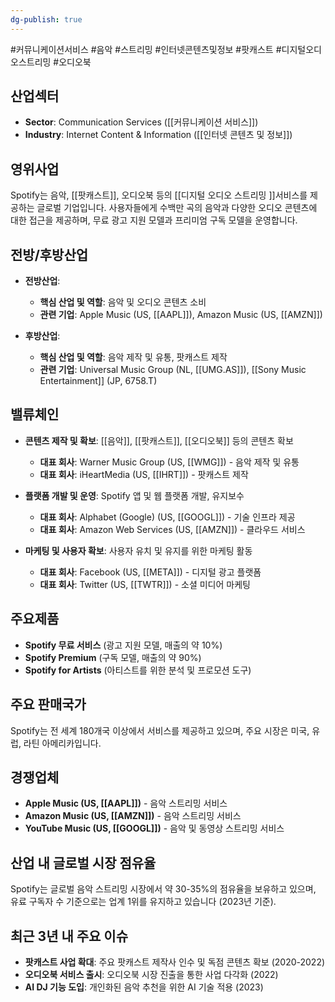 ```yaml
---
dg-publish: true
---
```

#커뮤니케이션서비스 #음악 #스트리밍  #인터넷콘텐츠및정보 #팟캐스트 #디지털오디오스트리밍 #오디오북


## 산업섹터

- **Sector**: Communication Services ([[커뮤니케이션 서비스]])
- **Industry**: Internet Content & Information ([[인터넷 콘텐츠 및 정보]])

## 영위사업

Spotify는 음악, [[팟캐스트]], 오디오북 등의 [[디지털 오디오 스트리밍 ]]서비스를 제공하는 글로벌 기업입니다. 사용자들에게 수백만 곡의 음악과 다양한 오디오 콘텐츠에 대한 접근을 제공하며, 무료 광고 지원 모델과 프리미엄 구독 모델을 운영합니다.

## 전방/후방산업

- **전방산업**:
    
    - **핵심 산업 및 역할**: 음악 및 오디오 콘텐츠 소비
    - **관련 기업**: Apple Music (US, [[AAPL]]), Amazon Music (US, [[AMZN]])
    
- **후방산업**:
    
    - **핵심 산업 및 역할**: 음악 제작 및 유통, 팟캐스트 제작
    - **관련 기업**: Universal Music Group (NL, [[UMG.AS]]), [[Sony Music Entertainment]] (JP, 6758.T)
    

## 밸류체인

- **콘텐츠 제작 및 확보**: [[음악]], [[팟캐스트]], [[오디오북]] 등의 콘텐츠 확보
    
    - **대표 회사**: Warner Music Group (US, [[WMG]]) - 음악 제작 및 유통
    - **대표 회사**: iHeartMedia (US, [[IHRT]]) - 팟캐스트 제작
    
- **플랫폼 개발 및 운영**: Spotify 앱 및 웹 플랫폼 개발, 유지보수
    
    - **대표 회사**: Alphabet (Google) (US, [[GOOGL]]) - 기술 인프라 제공
    - **대표 회사**: Amazon Web Services (US, [[AMZN]]) - 클라우드 서비스
    
- **마케팅 및 사용자 확보**: 사용자 유치 및 유지를 위한 마케팅 활동
    
    - **대표 회사**: Facebook (US, [[META]]) - 디지털 광고 플랫폼
    - **대표 회사**: Twitter (US, [[TWTR]]) - 소셜 미디어 마케팅
    

## 주요제품

- **Spotify 무료 서비스** (광고 지원 모델, 매출의 약 10%)
- **Spotify Premium** (구독 모델, 매출의 약 90%)
- **Spotify for Artists** (아티스트를 위한 분석 및 프로모션 도구)

## 주요 판매국가

Spotify는 전 세계 180개국 이상에서 서비스를 제공하고 있으며, 주요 시장은 미국, 유럽, 라틴 아메리카입니다.

## 경쟁업체

- **Apple Music (US, [[AAPL]])** - 음악 스트리밍 서비스
- **Amazon Music (US, [[AMZN]])** - 음악 스트리밍 서비스
- **YouTube Music (US, [[GOOGL]])** - 음악 및 동영상 스트리밍 서비스

## 산업 내 글로벌 시장 점유율

Spotify는 글로벌 음악 스트리밍 시장에서 약 30-35%의 점유율을 보유하고 있으며, 유료 구독자 수 기준으로는 업계 1위를 유지하고 있습니다 (2023년 기준).

## 최근 3년 내 주요 이슈

- **팟캐스트 사업 확대**: 주요 팟캐스트 제작사 인수 및 독점 콘텐츠 확보 (2020-2022)
- **오디오북 서비스 출시**: 오디오북 시장 진출을 통한 사업 다각화 (2022)
- **AI DJ 기능 도입**: 개인화된 음악 추천을 위한 AI 기술 적용 (2023)